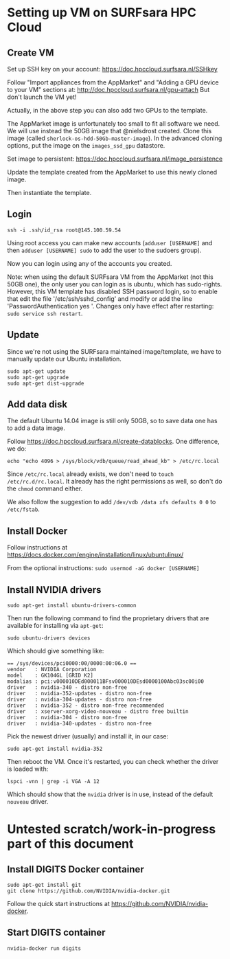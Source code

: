 # Setting up VM on SURFsara HPC Cloud

## Create VM

Set up SSH key on your account:
https://doc.hpccloud.surfsara.nl/SSHkey

Follow "Import appliances from the AppMarket" and "Adding a GPU device to your VM" sections at:
http://doc.hpccloud.surfsara.nl/gpu-attach
But don't launch the VM yet!

Actually, in the above step you can also add two GPUs to the template.

The AppMarket image is unfortunately too small to fit all software we need. We will use instead the 50GB image that @nielsdrost created. Clone this image (called `sherlock-os-hdd-50Gb-master-image`). In the advanced cloning options, put the image on the `images_ssd_gpu` datastore.

Set image to persistent:
https://doc.hpccloud.surfsara.nl/image_persistence

Update the template created from the AppMarket to use this newly cloned image.

Then instantiate the template.

## Login

    ssh -i .ssh/id_rsa root@145.100.59.54

Using root access you can make new accounts (`adduser [USERNAME]` and then `adduser [USERNAME] sudo` to add the user to the sudoers group).

Now you can login using any of the accounts you created.

Note: when using the default SURFsara VM from the AppMarket (not this 50GB one), the only user you can login as is ubuntu, which has sudo-rights. However, this VM template has disabled SSH password login, so to enable that edit the file '/etc/ssh/sshd_config' and modify or add the line 'PasswordAuthentication yes
'.  Changes only have effect after restarting: `sudo service ssh restart`.

## Update

Since we're not using the SURFsara maintained image/template, we have to manually update our Ubuntu installation.

    sudo apt-get update
    sudo apt-get upgrade
    sudo apt-get dist-upgrade

## Add data disk

The default Ubuntu 14.04 image is still only 50GB, so to save data one has to add a data image.

Follow https://doc.hpccloud.surfsara.nl/create-datablocks. One difference, we do:

    echo "echo 4096 > /sys/block/vdb/queue/read_ahead_kb" > /etc/rc.local

Since `/etc/rc.local` already exists, we don't need to `touch /etc/rc.d/rc.local`. It already has the right permissions as well, so don't do the `chmod` command either.

We also follow the suggestion to add `/dev/vdb /data xfs defaults 0 0` to `/etc/fstab`.

## Install Docker

Follow instructions at https://docs.docker.com/engine/installation/linux/ubuntulinux/

From the optional instructions: `sudo usermod -aG docker [USERNAME]`

## Install NVIDIA drivers

    sudo apt-get install ubuntu-drivers-common

Then run the following command to find the proprietary drivers that are available for installing via `apt-get`:

    sudo ubuntu-drivers devices

Which should give something like:

    == /sys/devices/pci0000:00/0000:00:06.0 ==
    vendor   : NVIDIA Corporation
    model    : GK104GL [GRID K2]
    modalias : pci:v000010DEd000011BFsv000010DEsd0000100Abc03sc00i00
    driver   : nvidia-340 - distro non-free
    driver   : nvidia-352-updates - distro non-free
    driver   : nvidia-304-updates - distro non-free
    driver   : nvidia-352 - distro non-free recommended
    driver   : xserver-xorg-video-nouveau - distro free builtin
    driver   : nvidia-304 - distro non-free
    driver   : nvidia-340-updates - distro non-free

Pick the newest driver (usually) and install it, in our case:

    sudo apt-get install nvidia-352

Then reboot the VM. Once it's restarted, you can check whether the driver is loaded with:

    lspci -vnn | grep -i VGA -A 12

Which should show that the `nvidia` driver is in use, instead of the default `nouveau` driver.

# Untested scratch/work-in-progress part of this document

## Install DIGITS Docker container

    sudo apt-get install git
    git clone https://github.com/NVIDIA/nvidia-docker.git
    
Follow the quick start instructions at https://github.com/NVIDIA/nvidia-docker.

## Start DIGITS container

    nvidia-docker run digits
